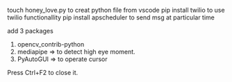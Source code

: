 

touch honey_love.py         to creat python file from vscode
pip install twilio          to use twilio functionallity
pip install apscheduler     to send msg at particular time


add 3 packages
1) opencv_contrib-python
2) mediapipe    =>      to detect high eye moment.
3) PyAutoGUI    =>      to operate cursor

Press Ctrl+F2 to close it.  